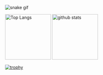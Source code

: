 ![snake gif](https://github.com/lowzzy/lowzzy/blob/output/github-contribution-grid-snake.gif)

<p align="left">
  <img alt="Top Langs" height="150px" src="https://github-readme-stats.vercel.app/api/top-langs/?username=lowzzy&layout=compact&count_private=true&show_icons=true&theme=onedark" />
  <img alt="github stats" height="150px" src="https://github-readme-stats.vercel.app/api?username=lowzzy&count_private=true&show_icons=true&show_icons=true&theme=onedark" />
</p>

[![trophy](https://github-profile-trophy.vercel.app/?username=lowzzy&theme=onedark&column=7
)](https://github.com/ryo-ma/github-profile-trophy)

